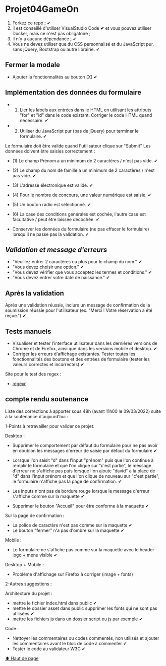 # Projet04GameOn

1. Forkez ce repo ; ✔
2. Il est conseillé d'utiliser VisualStudio Code **✔** et vous pouvez utiliser Docker, mais ce n'est pas obligatoire ;
3. Il n'y a aucune dépendance ; ✔
4. Vous ne devez utiliser que du CSS personnalisé et du JavaScript pur, sans jQuery, Bootstrap ou autre librairie. ✔

## Fermer la modale

- Ajouter la fonctionnalités au bouton (X) ✔
  
## Implémentation des données du formulaire

- 1) Lier les labels aux entrées dans le HTML en utilisant les attributs "for" et "id" dans le code existant. Corriger le code HTML quand nécessaire. ✔
- 2) Utiliser du JavaScript pur (pas de jQuery) pour terminer le formulaire. ✔

Le formulaire doit être valide quand l'utilisateur clique sur "Submit"
Les données doivent être saisies correctement :

- (1) Le champ Prénom a un minimum de 2 caractères / n'est pas vide. ✔
- (2) Le champ du nom de famille a un minimum de 2 caractères / n'est pas vide. ✔
- (3) L'adresse électronique est valide. ✔
- (4) Pour le nombre de concours, une valeur numérique est saisie. ✔
- (5) Un bouton radio est sélectionné. ✔
- (6) La case des conditions générales est cochée, l'autre case est facultative / peut être laissée décochée. ✔

- Conserver les données du formulaire (ne pas effacer le formulaire) lorsqu'il ne passe pas la validation. ✔

## *Validation et message d'erreurs*

- "Veuillez entrer 2 caractères ou plus pour le champ du nom." ✔
- "Vous devez choisir une option." ✔
- "Vous devez vérifier que vous acceptez les termes et conditions." ✔
- "Vous devez entrer votre date de naissance." ✔

## Après la validation

Après une validation réussie, inclure un message de confirmation de la soumission réussie pour l'utilisateur (ex. "Merci ! Votre réservation a été reçue.")  ✔

## Tests manuels

- Visualiser et tester l'interface utilisateur dans les dernières versions de Chrome et de Firefox, ainsi que dans les versions mobile et desktop. ✔
- Corriger les erreurs d'affichage existantes.
Tester toutes les fonctionnalités des boutons et des entrées de formulaire (tester les valeurs correctes et incorrectes) ✔

Site pour le test des regex :

- [regexr](https://regexr.com/)


## **compte rendu soutenance**
Liste des corrections à apporter sous 48h (avant 11h00 le 09/03/2022) suite à la soutenance d'aujourd'hui :

1-Points à retravailler pour valider ce projet:

 Desktop :

- Supprimer le comportement par défaut du formulaire pour ne pas avoir en doublon les messages d'erreur de saisie par défaut du formulaire ✔

- Lorsque l'on saisit "d" dans l'input "prénom" puis que l'on continue à remplir le formulaire et que l'on clique sur "c'est partie", le message d'erreur ne s'affiche pas puis lorsque l'on ajoute "david" à la place de "d" dans l'input prénom et que l'on clique de nouveau sur "c'est partie", le formulaire n'affiche pas la page de confirmation. ✔

- Les inputs n'ont pas de bordure rouge lorsque le message d'erreur s'affiche comme sur la maquette ✔
- Supprimer le bouton "Accueil" pour être conforme à la maquette ✔

Sur la page de confirmation :

- La police de caractère n'est pas comme sur la maquette ✔
- Le bouton "fermer" n'a pas d'ombre sur la maquette ✔

Mobile :

- Le formulaire ne s'affiche pas comme sur la maquette avec le header logo + menu visible  ✔

Desktop + Mobile :

- Problème d'affichage sur Firefox à corriger (image + fonts)

2-Autres suggestions :

Architecture du projet :

- mettre le fichier index.html dans public ✔
- mettre le dossier asset dans public supprimer les fonts qui ne sont pas utilisées ✔
- mettre les fichiers js dans un dossier script ou js par exemple ✔

Code :

- Nettoyer les commentaires ou codes commentés, non utilisés et ajouter les commentaires avant le bloc de code à commenter ✔
- Tester le code au validateur W3C ✔

[⬆ Haut de page](#projet04gameon)
